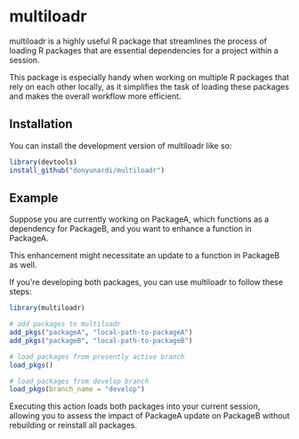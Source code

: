 # multiloadr

multiloadr is a highly useful R package that streamlines the process of loading
R packages that are essential dependencies for a project within a session.

This package is especially handy when working on multiple R packages that rely
on each other locally, as it simplifies the task of loading these packages and
makes the overall workflow more efficient.

## Installation

You can install the development version of multiloadr like so:

``` r
library(devtools)
install_github("donyunardi/multiloadr")
```

## Example

Suppose you are currently working on PackageA, which functions as a dependency
for PackageB, and you want to enhance a function in PackageA.

This enhancement might necessitate an update to a function in PackageB as well.

If you're developing both packages, you can use multiloadr to follow these steps:
``` r
library(multiloadr)

# add packages to multiloadr
add_pkgs("packageA", "local-path-to-packageA")
add_pkgs("packageB", "local-path-to-packageB")

# load packages from presently active branch
load_pkgs()

# load packages from develop branch
load_pkgs(branch_name = "develop")
```

Executing this action loads both packages into your current session, allowing
you to assess the impact of PackageA update on PackageB without rebuilding or
reinstall all packages.

